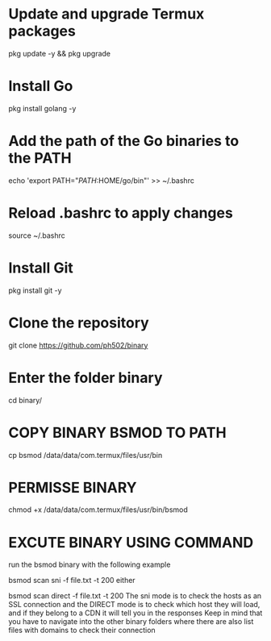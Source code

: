 # Update and upgrade Termux packages
pkg update -y && pkg upgrade 

# Install Go
pkg install golang -y

# Add the path of the Go binaries to the PATH
echo 'export PATH="$PATH:$HOME/go/bin"' >> ~/.bashrc

# Reload .bashrc to apply changes
source ~/.bashrc

# Install Git
pkg install git -y

# Clone the repository
git clone https://github.com/ph502/binary

# Enter the folder binary
cd binary/

# COPY BINARY BSMOD TO PATH
cp bsmod /data/data/com.termux/files/usr/bin

# PERMISSE BINARY
chmod +x /data/data/com.termux/files/usr/bin/bsmod

# EXCUTE BINARY USING COMMAND
run the bsmod binary with the following example


bsmod scan sni -f file.txt -t 200
either


bsmod scan direct -f file.txt -t 200
The sni mode is to check the hosts as an SSL connection and the DIRECT mode is to check which host they will load, and if they belong to a CDN it will tell you in the responses
Keep in mind that you have to navigate into the other binary folders where there are also list files with domains to check their connection

